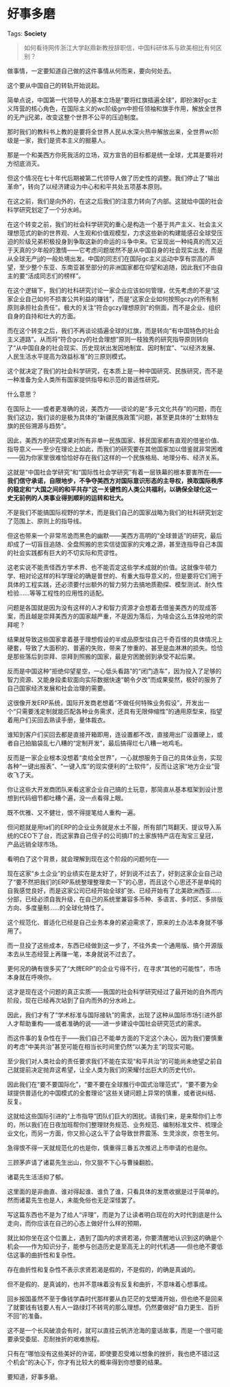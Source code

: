 # 好事多磨

Tags: **Society**

> 如何看待网传浙江大学赵鼎新教授辞职信，中国科研体系与欧美相比有何区别？



做事情，一定要知道自己做的这件事情从何而来，要向何处去。

这个要从中国自己的转轨开始说起。

简单点说，中国第一代领导人的基本立场是“要将红旗插遍全球”，即扮演好gc主义阵营的核心角色，在国际主义的wc阶级gm中担任领袖和旗手作用，解放全世界的无产jj兄弟，改变这整个世界不公平的压迫制度。

那时我们的教科书上教的是要将全世界人民从水深火热中解放出来，全世界wc阶级是一家，我们是资本主义的掘墓人。

那是一个和美西方你死我活的立场，双方宣告的目标都是统一全球，尤其是要将对方彻底消灭。

但这个情况在七十年代后期被第二代领导人做了历史性的调整。我们停止了“输出革命”，转向了以经济建设为中心和和平共处五项基本原则。

在这之前，我们是向外的，在这之后我们的注意力转向了内部。这就给中国的社会科学研究划定了一个分水岭。

在这个转变之前，我们的社会科学研究的重心是构造一个基于共产主义、社会主义理想范式的新的世界观、人生观和价值观模型，力求这些新的构建能感召全球受压迫的阶级兄弟积极投身到争取这新的命运的斗争中来。它呈现出一种纯真的而又近于天真的少年般的激情——它考虑问题居然不是从中国自身的社会现实出发，而是从全球无产jj的一般处境出发。中国的同志们在国际gc主义运动中享有崇高的声望，至少整个东亚、东南亚甚至部分的非洲国家都在仰望和追随，因此我们不由自主的要“活成同志们的榜样”。

在这个逻辑下，我们的社科研究讨论一家企业应该如何管理，优先考虑的不是“这家企业自己如何不损害公共利益的赚钱”，而是“这家企业如何按照gczy的所有制原则承担社会责任”。极大的关注“符合gczy理想原则”的侧面，而不是企业、组织自身的自持和壮大的方面。

而在这个转变之后，我们不再谈论插遍全球的红旗，而是转向“有中国特色的社会主义道路”。从而将“符合gczy的社会理想”原则一枝独秀的研究指导原则转向了“从中国自身的社会现实、历史现状出发因地制宜、因时制宜”、“以经济发展、人民生活水平提高为效益标准”的三原则模式。

这个就决定了我们的社会科学研究，在本质上是一种中国研究、民族研究，而不是一种准备为全人类所有国家提供指导和示范的普适性研究。

什么意思？

在国际上——或者更准确的说，美西方——谈论的是“多元文化共存”的问题，而在我们这边，我们谈的是极为具体的“新疆民族政策”问题，甚至更具体的“土默特左旗的民俗溯源与趋势”。

因此，美西方的研究成果对所有非单一民族国家、移民国家都有直观的借鉴价值、指导意义——至少在理论上如此，而我们的研究要在其他国家加以借鉴就非常困难——因为你家里很难恰恰好存在我们这样的一个民族格局、地理分布、经济关系。

这就是“中国社会学研究”和“国际性社会学研究”有着一层铁幕的根本要害所在——**我们信守承诺，自限地步，不争夺美西方对国际意识形态的主导权，换取国际秩序的稳定和“大国之间的和平共存”这一关键性的人类公共福利，以确保全球化这一史无前例的人类事业得到顺利的运转和壮大。**

不是我们不能搞国际视野的学术，而是我们自己的国家战略为我们的社科研究划定了范围上、原则上的指导线。

但这也带来一个非常吊诡而黑色的幽默——美西方高明的“全球普适”的研究，最后却成了一切盲目追随、全盘照搬的忠实信徒国家的灾难之源，甚至连指导自己本国的社会实践都有巨大的不切实际和荒谬性。

这老实说不能责怪西方学术界、也不能否定这些学术成就的价值。这就像牛顿力学、相对论这样的科学理论的确是普世的、有重大指导意义的，但是要将它们用于具体的工程实践，还必须要付出额外的智力努力去搞地质勘探、模型测试、耐久性检验……等等工程性的应用性的适配。

问题是各国就是因为没有这样的人才和智力资源才会想着去借鉴美西方的现成答案，而且越是崇拜美西方的国家越严重，不是因为落后，为啥会这么五体投地的崇拜呢？

结果就导致这些国家拿着基于理想假设的半成品原型往自己千奇百怪的具体情况上硬套，导致了大面积的、普遍的失败，带来了惨重的、甚至是血淋淋的损失。恰恰是那些落后到崇拜、崇拜到照搬的国家，最是穷困脆弱到承受不起后果。

反而是中国这种“拒绝仰望星空，一心低头看路”的“闭门造车”，因为投入了足够的智力资源、又能身段柔软面向实际数据快速“朝令夕改”而成果斐然，极好的服务了自己国家经济发展和社会治理的需要。

这很像开发ERP系统，国际开发商老想着“不做任何特殊业务假设”，开发出一个“只需要浅定制就能匹配各种业务需求，还具有无限伸缩性”的通用原型来，指望着用户们买回去熟读手册，量体裁衣。

谁知到客户们买回去都是直接开箱即用，连设置都不改，直接用出厂设置硬上，或者自己拍脑袋乱七八糟的“定制开发”，最后搞得烂七八糟一地鸡毛。

反而是一家企业根本没想着“卖给全世界”，一心就想服务于自己的具体业务，实现各种“一键出报表”、“一键入库”的现实便利的“土软件”，反而让这家“地方企业”营收飞了天。

你让这些大开发商团队来看这家企业自己搞的土玩意，那简直从基本框架到设计思想到代码细节都吐糟个遍，没一点看得上眼。

既不优雅、又不健壮，恨不得提笔给人重构一遍。

但问题就是用ta们的ERP的企业业务就是水土不服，所有部门骂翻天、提议导入系统的CEO下了台，而这家靠自己侄子的公司搞IT的土家族特产店在淘宝三皇冠，产品远销全球市场。

看明白了这个背景，就会理解到现在这个阶段的问题何在——

现在这家“乡土企业”的业绩实在是太好了，好到说不过去了，好到这家企业自己动了“要不然把我们的ERP系统整理整理卖一下”的心思，而且这个心思还不是单纯的自我感觉良好，而是这家公司已经开始全球扩张、已经开始有了北美欧洲西亚……分部，已经必须自我升级，在自己的系统里兼容多币种、多语言、多时区、多排版方向、多度量制……的全球化特性了。

这个规范化、普适化已经是自己业务本身的紧迫需求了，原来的土办法本身就不够用了。

而一旦投了这些成本，东西已经做到这一步了，不往外卖一个通用版、搞个开源版本去从生态经营上再赚一笔，本身就说不过去了。

更何况的确有很多买了“大牌ERP”的企业亏得不行，在寻求“其他的可能性”，市场本身就在呼唤你。

这才是现在这个问题的真正实质——我国的社会科学研究经过了最开始的自外而内阶段，现在已经再次站到了自内而外的分水岭上。

因此，我们才有了“学术标准与国际接轨”的需求，出现了这种从国际市场引进外部人才帮助重构——或者准确的说——进一步建设中国社会研究范式的需求。

而这件事的复杂性在于——我们自己不能单方面的下定这个决心，因为我们要慎重的考虑“中美共治”甚至可能在相当长时间里仍然“以美为主”的现实可能。

至少我们对人类社会的责任要求我们不能在实现“和平共治”的可能尚未绝望之前自己就提前决定抛弃这希望，让全人类为我们的荣耀付出巨大的历史代价。

因此我们在“要不要国际化”，“要不要在全球推行中国式治理范式”，“要不要为全球提供普适化的中国模式的全套理论”这些关键问题上异常的慎重，或者说纠结、反复。

这就给这些国际引进的“上市指导”团队们巨大的困扰。请我们来，是来帮你们上市的，所以我们在日夜加班帮你们整理财务规范、业务规范、编制标准文件、梳理企业文化，而另一方面，你又担心这么干了会导致世界震荡、生灵涂炭，奈苍生何。

急得恨不得一天就规范化的也是你，慎重得三番五次推迟上市申请的也是你。

三顾茅庐请了诸葛先生出山，你又狠不下心与曹操翻脸。

诸葛先生活活抑了郁。

  


这里面的是非曲直、谁对得起谁、谁负了谁，只看具体的发票收据是过于简单的。然而诸葛先生也是人，未能免俗也无足深怪罢了。

写这篇东西也不是为了给人“评理”，而是为了让读者明白现在的大时代到底是什么走向，而你应该在自己的心态上做好什么样的预期，

就比如你坐在这个位置上，遇到了国内的求贤若渴，你要清醒地认识到这的确是个机会——作为知识分子，能参与创造历史是至高无上的时代机遇——但也绝不要低估这事的曲折性和复杂性。

存在曲折性和复杂性不表示求贤若渴是假的，不是假的，的确是真诚的。

但不是假的、是真诚的，也并不意味着没有反复和曲折，不意味着心想事成。

回乡报国虽然不至于像钱学森时代那样要从白茫茫的戈壁滩开始，但也绝不是回来了就要钱有钱要人有人一路绿灯不转弯的那么理想。仍然要做好“自力更生、百折不回”的准备。

这不是一个长风破浪会有时，就可以直挂云帆济沧海的童话故事，而是一个很可能要承受委屈、忍耐挫折的艰难旅程。

只有在“哪怕没有这些美好的许诺，即使要忍受难以想象的挫折，我也绝不错过这个机会”的决心下，你才有比较大的概率得到你想要的结果。

要知道，好事多磨。



